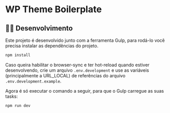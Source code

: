 # WP Theme Boilerplate

## 🧑‍💻 Desenvolvimento

Este projeto é desenvolvido junto com a ferramenta Gulp, para rodá-lo você precisa instalar as dependências do projeto.

```sh
npm install
```

Caso queira habilitar o browser-sync e ter hot-reload quando estiver desenvolvendo, crie um arquivo `.env.development` e use as variáveis (principalmente a URL_LOCAL) de referências do arquivo `.env.development.example`.

Agora é só executar o comando a seguir, para que o Gulp carregue as suas tasks:

```sh
npm run dev
```

